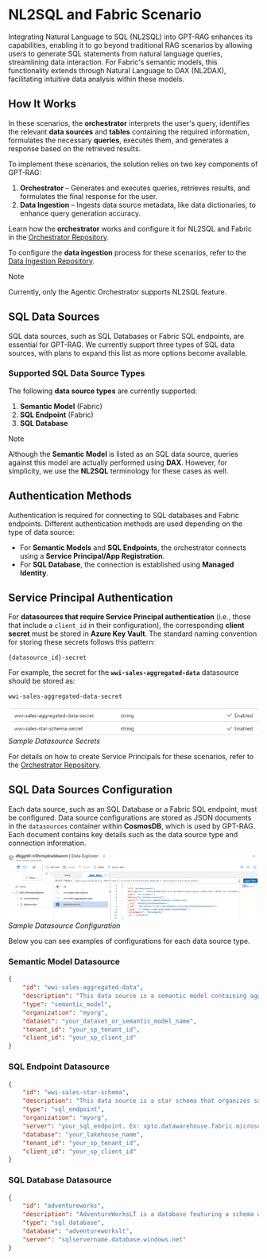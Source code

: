 # NL2SQL and Fabric Scenario

Integrating Natural Language to SQL (NL2SQL) into GPT-RAG enhances its capabilities, enabling it to go beyond traditional RAG scenarios by allowing users to generate SQL statements from natural language queries, streamlining data interaction. For Fabric's semantic models, this functionality extends through Natural Language to DAX (NL2DAX), facilitating intuitive data analysis within these models.

## How It Works

In these scenarios, the **orchestrator** interprets the user's query, identifies the relevant **data sources** and **tables** containing the required information, formulates the necessary **queries**, executes them, and generates a response based on the retrieved results.

To implement these scenarios, the solution relies on two key components of GPT-RAG:

1. **Orchestrator** – Generates and executes queries, retrieves results, and formulates the final response for the user.
2. **Data Ingestion** – Ingests data source metadata, like data dictionaries, to enhance query generation accuracy.

Learn how the **orchestrator** works and configure it for NL2SQL and Fabric in the [Orchestrator Repository](https://github.com/Azure/gpt-rag-agentic?tab=readme-ov-file#nl2sql-strategies-configuration).

To configure the **data ingestion** process for these scenarios, refer to the [Data Ingestion Repository](https://github.com/Azure/gpt-rag-ingestion?tab=readme-ov-file#nl2sql-ingestion-process).

> [!NOTE]
> Currently, only the Agentic Orchestrator supports NL2SQL feature.

## SQL Data Sources

SQL data sources, such as SQL Databases or Fabric SQL endpoints, are essential for GPT-RAG. We currently support three types of SQL data sources, with plans to expand this list as more options become available.

### Supported SQL Data Source Types

The following **data source types** are currently supported:

1. **Semantic Model** (Fabric)  
2. **SQL Endpoint** (Fabric)  
3. **SQL Database**

> [!NOTE]  
> Although the **Semantic Model** is listed as an SQL data source, queries against this model are actually performed using **DAX**. However, for simplicity, we use the **NL2SQL** terminology for these cases as well.

## Authentication Methods

Authentication is required for connecting to SQL databases and Fabric endpoints. Different authentication methods are used depending on the type of data source:

- For **Semantic Models** and **SQL Endpoints**, the orchestrator connects using a **Service Principal/App Registration**.  
- For **SQL Database**, the connection is established using **Managed Identity**.

## Service Principal Authentication

For **datasources that require Service Principal authentication** (i.e., those that include a `client_id` in their configuration), the corresponding **client secret** must be stored in **Azure Key Vault**. The standard naming convention for storing these secrets follows this pattern:

```
{datasource_id}-secret
```

For example, the secret for the **`wwi-sales-aggregated-data`** datasource should be stored as:

```
wwi-sales-aggregated-data-secret
```

![Sample Datasource Secrets](../media/admin-guide-datasource-secrets.png)
<BR>*Sample Datasource Secrets*

For details on how to create Service Principals for these scenarios, refer to the [Orchestrator Repository](https://github.com/Azure/gpt-rag-agentic?tab=readme-ov-file#nl2sql-strategies-configuration).

## SQL Data Sources Configuration

Each data source, such as an SQL Database or a Fabric SQL endpoint, must be configured. Data source configurations are stored as JSON documents in the `datasources` container within **CosmosDB**, which is used by GPT-RAG. Each document contains key details such as the data source type and connection information.

![Sample Datasource Configuration](../media/admin-guide-datasource-configuration.png)
<BR>*Sample Datasource Configuration*

Below you can see examples of configurations for each data source type.

### **Semantic Model Datasource**
```json
{
    "id": "wwi-sales-aggregated-data",    
    "description": "This data source is a semantic model containing aggregated sales data. It is ideal for insights such as sales by employee or city.",
    "type": "semantic_model",
    "organization": "myorg",
    "dataset": "your_dataset_or_semantic_model_name",
    "tenant_id": "your_sp_tenant_id",
    "client_id": "your_sp_client_id"    
}
```

### **SQL Endpoint Datasource**
```json
{
    "id": "wwi-sales-star-schema",
    "description": "This data source is a star schema that organizes sales data. It includes a fact table for sales and dimension tables such as city, customer, and inventory items (products).",
    "type": "sql_endpoint",
    "organization": "myorg",
    "server": "your_sql_endpoint. Ex: xpto.datawarehouse.fabric.microsoft.com",
    "database": "your_lakehouse_name",
    "tenant_id": "your_sp_tenant_id",
    "client_id": "your_sp_client_id"
}
```

### **SQL Database Datasource**
```json
{
    "id": "adventureworks",
    "description": "AdventureWorksLT is a database featuring a schema with tables for customers, orders, products, and sales.",
    "type": "sql_database",
    "database": "adventureworkslt",
    "server": "sqlservername.database.windows.net"
}
```